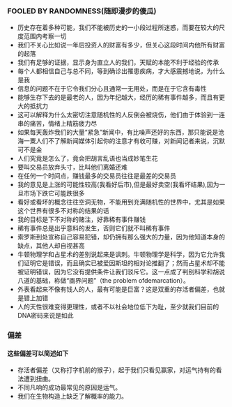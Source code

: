 ### FOOLED BY RANDOMNESS(随即漫步的傻瓜)

- 历史存在着多种可能，我们不能被历史的一小段过程所迷惑，而要在较大的尺度范围内考察一切  
- 我们不关心比如说一年后投资人的财富有多少，但关心这段时间内他所有财富的起落  
- 我们有足够的证据，显示身为直立人的我们，天赋的本能不利于经验的传承  
- 每个人都相信自己与总不同，等到确诊出罹患疾病，才大感震撼地说，为什么是我  
- 信息的问题不在于它令我们分心且通常一无用处，而是在于它含有毒性  
- 能够生存下去的是最老的人，因为年纪越大，经历的稀有事件越多，而且有更大的抵抗力  
- 这可以解释为什么太密切注意随机性的人反倒会被烧伤，他们由于体验到一连串的痛苦，情绪上精筋疲力尽
- 如果每天轰炸我们的大量“紧急”新闻中，有比噪声还好的东西，那只能说是沧海一粟人们不了解新闻媒体引起你的注意才有收可赚，对新闻记者来说，沉默可不是金
- 人们究竟是怎么了，竟会把胡言乱语也当成妙笔生花
- 要叫交易员放弃头寸，比叫他们离婚还难
- 在任何一个时间点，赚钱最多的交易员往往是最差的交易员
- 我的意见是上涨的可能性较高(我看好后市),但是最好卖空(我看坏结果),因为一旦市场下跌它可能跌很多
- 看好或看坏的概念往往空洞无物，不能用到充满随机性的世界中，尤其是如果这个世界有很多不对称的结果的话
- 我的目标是下不对称的赌注，好靠稀有事件赚钱
- 稀有事件总是出乎意料的发生，否则它们就不叫稀有事件
- 索罗斯到处宣称自己容易犯错，却仍拥有那么强大的力量，因为他知道本身的缺点，其他人却自视甚高
- 牛顿物理学和占星术的差别说起来是讽刺。牛顿物理学是科学，因为它允许我们证明它是错误，而且确实已被爱因斯坦的相对论推翻了；然而占星术却不能被证明错误，因为它没有提供条件让我们驳斥它。这一点成了判别科学和胡说八道的基础，称做“画界问题”（the problem ofdemarcation）。
- 外表看起来不像有钱人的人，最有可能是巨富？这是双重的存活者偏差，也就是错上加错
- 人的天性很难变得更理性，或者不以社会地位低下为耻，至少就我们目前的DNA密码来说是如此

### 偏差
#### 这些偏差可以简述如下
- 存活者偏差（又称打字机前的猴子），起于我们只看见赢家，对运气持有的看法遭到扭曲。
- 不同凡响的成功最常见的原因是运气。
- 我们在生物构造上缺乏了解概率的能力。
